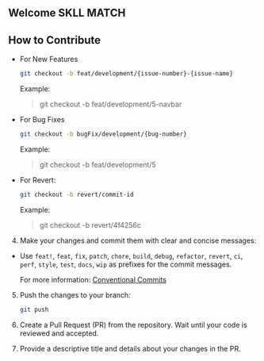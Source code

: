 

## Welcome SKLL MATCH   


## How to Contribute



- For New Features
  ```bash
  git checkout -b feat/development/{issue-number}-{issue-name}
  ```
  Example:
  > git checkout -b feat/development/5-navbar  

- For Bug Fixes
  ```bash
  git checkout -b bugFix/development/{bug-number}
  ```
  Example:
  > git checkout -b feat/development/5

- For Revert:
    ```bash
    git checkout -b revert/commit-id
    ```
  Example:
  > git checkout -b revert/4f4256c


4. Make your changes and commit them with clear and concise messages:
  - Use `feat!`, `feat`, `fix`, `patch`, `chore`, `build`, `debug`, `refactor`, `revert`, `ci`, `perf`, `style`, `test`, `docs`, `wip` as prefixes for the commit messages.
  
    For more information:
    [Conventional Commits](https://www.conventionalcommits.org/en/v1.0.0/)

5. Push the changes to your branch:
   ```bash
   git push 
   ```
6. Create a Pull Request (PR) from the repository. Wait until your code is reviewed and accepted.

7. Provide a descriptive title and details about your changes in the PR.



